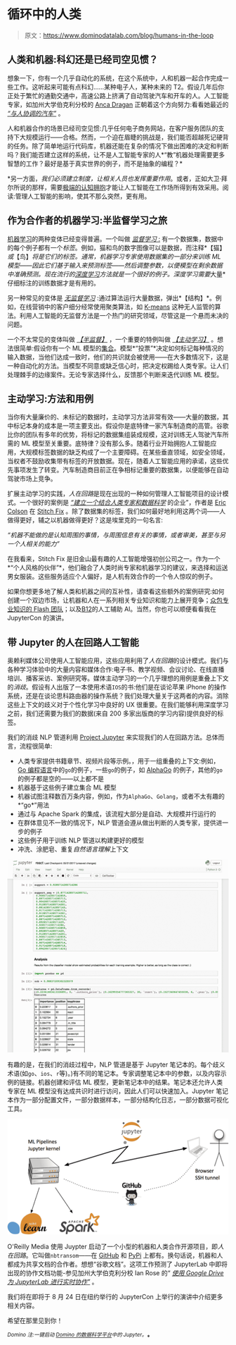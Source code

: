 # 循环中的人类

> 原文：<https://www.dominodatalab.com/blog/humans-in-the-loop>

## 人类和机器:科幻还是已经司空见惯？

想象一下，你有一个几乎自动化的系统，在这个系统中，人和机器一起合作完成一些工作。这听起来可能有点科幻……某种电子人，某种未来的 T2。假设几年后你正处于繁忙的通勤交通中，高速公路上挤满了自动驾驶汽车和开车的人。人工智能专家，如加州大学伯克利分校的 [Anca Dragan](http://people.eecs.berkeley.edu/~anca/) 正朝着这个方向努力:看看她最近的 [*“与人协调的汽车”*](https://www.oreilly.com/ideas/cars-that-coordinate-with-people) 。

人和机器合作的场景已经司空见惯:几乎任何电子商务网站，在客户服务团队的支持下大规模运行——合格。然而，一个迫在眉睫的挑战是，我们能否超越死记硬背的任务。除了简单地运行代码库，机器还能在复杂的情况下做出困难的决定和判断吗？我们能否建立这样的系统，让不是人工智能专家的人*“教”机器处理需要更多智慧的工作？最好是基于真实世界的例子，而不是抽象的编程？*

 *另一方面，*我们必须建立制度，让相关人员也发挥重要作用*。或者，正如大卫·拜尔所说的那样，需要[极端的认知拥抱](http://www.oreilly.com/data/free/future-of-machine-intelligence.csp)才能让人工智能在工作场所得到有效采用。阅读:管理人工智能的影响，使其不那么突然，更有用。

## 作为合作者的机器学习:半监督学习之旅

[机器学习](https://en.wikipedia.org/wiki/Machine_learning)的两种变体已经变得普遍。一个叫做 [*监督学习* :](https://en.wikipedia.org/wiki/Supervised_learning) 有一个数据集，数据中的每个例子都有一个*标签*。例如，猫和鸟的数字图像可以是数据，而注释*【猫】*或*【鸟】*将是它们的标签。通常，机器学习专家使用数据集的一部分来训练 ML 模型——因此它们基于输入来预测标签——然后调整参数，以便模型在剩余数据中准确预测。现在流行的[深度学习](https://www.safaribooksonline.com/library/view/fundamentals-of-deep/9781491925607/)方法就是一个很好的例子。深度学习需要*大量*仔细标注的训练数据才是有用的。

另一种常见的变体是 [*无监督学习*](/supervised-vs-unsupervised-learning) :通过算法运行大量数据，弹出*【结构】*。例如，在线营销中的客户细分经常使用聚类算法，如 [K-means](https://en.wikipedia.org/wiki/K-means_clustering) 这种无人监管的算法。利用人工智能的无监督方法是一个热门的研究领域，尽管这是一个悬而未决的问题。

一个不太常见的变体叫做 [*【半监督】*](https://ai.googleblog.com/2021/07/from-vision-to-language-semi-supervised.html) ，一个重要的特例叫做 [*【主动学习】*](https://en.wikipedia.org/wiki/Active_learning_(machine_learning)) 。想法很简单:假设你有一个 ML 模型的[集合](https://en.wikipedia.org/wiki/Ensemble_learning)。模型*“投票”*决定如何标记每种情况的输入数据，当他们达成一致时，他们的共识就会被使用——在大多数情况下，这是一种自动化的方法。当模型不同意或缺乏信心时，把决定权踢给人类专家。让人们处理棘手的边缘案件。无论专家选择什么，反馈那个判断来迭代训练 ML 模型。

## 主动学习:方法和用例

当你有大量廉价的、未标记的数据时，主动学习方法非常有效——大量的数据，其中标记本身的成本是一项主要支出。假设你是底特律一家汽车制造商的高管。谷歌比你的团队有多年的优势，将标记的数据集组装成规模，这对训练无人驾驶汽车所需的 ML 模型至关重要。底特律？没有那么多。随着行业开始拥抱人工智能应用，大规模标签数据的缺乏构成了一个主要障碍。在某些垂直领域，如安全领域，当权者不鼓励收集带有标签的开放数据。现在，随着人工智能应用的承诺，这些优先事项发生了转变。汽车制造商目前正在争相标记重要的数据集，以便能够在自动驾驶市场上竞争。

扩展主动学习的实践，*人在回路*是现在出现的一种如何管理人工智能项目的设计模式。一个很好的案例是 [*“建立一个结合人类专家和数据科学*](https://oreilly.com/ideas/building-a-business-that-combines-human-experts-and-data-science-2) 的企业”，作者是 [Eric Colson](https://twitter.com/ericcolson) 在 [Stitch Fix](http://multithreaded.stitchfix.com/) 。除了数据集的标签，我们如何最好地利用这两个词——人做得更好，辅之以机器做得更好？这是埃里克的一句名言:

*“机器不能做的是认知周围的事情，与周围信息有关的事情，或者审美，甚至与另一个人相关的能力”*

在我看来，Stitch Fix 是旧金山最有趣的人工智能增强初创公司之一。作为一个*“个人风格的伙伴”*，他们融合了人类时尚专家和机器学习的建议，来选择和运送男女服装。这些服务适应个人偏好，是人机有效合作的一个令人惊叹的例子。

如果你想更多地了解人类和机器之间的互补性，请查看这些额外的案例研究:如何创建一个双边市场，让机器和人在一系列相关专业知识和能力上展开竞争；[众包专业知识的 Flash 团队](http://stanfordhci.github.io/flash-teams/)；以及[B12](https://www.safaribooksonline.com/library/view/oreilly-artificial-intelligence/9781491976289/video311839.html)的人工辅助 AI。当然，你也可以顺便看看我在 JupyterCon 的演讲。

## 带 Jupyter 的人在回路人工智能

奥赖利媒体公司使用人工智能应用，这些应用利用了*人在回路*的设计模式。我们与各种学习体验中的大量内容和媒体合作:电子书、教学视频、会议讨论、在线直播培训、播客采访、案例研究等。媒体主动学习的一个几乎理想的用例是重叠上下文的*消歧*。假设有人出版了一本使用术语`IOS`的书:他们是在谈论苹果 iPhone 的操作系统，还是在谈论思科路由器的操作系统？我们处理大量关于这两者的内容。消除这些上下文的歧义对于个性化学习中良好的 UX 很重要。在我们能够利用深度学习之前，我们还需要为我们的数据(来自 200 多家出版商的学习内容)提供良好的标签。

我们的消歧 NLP 管道利用 [Project Jupyter](https://jupyter.org/) 来实现我们的人在回路方法。总体而言，流程很简单:

*   人类专家提供书籍章节、视频片段等示例。，用于一组重叠的上下文:例如， [Go 编程语言](https://golang.org/)中的`go`的例子，一些`go`的例子，如 [AlphaGo](https://www.deepmind.com/research/highlighted-research/alphago) 的例子，其他的`go`的例子都是空的——以上都不是
*   机器基于这些例子建立集合 ML 模型
*   机器试图注释数百万条内容，例如，作为`AlphaGo`、`Golang`，或者不太有趣的*“go*”用法
*   通过与 Apache Spark 的集成，该流程大部分是自动、大规模并行运行的
*   在群体意见不一致的情况下，NLP 管道会遵从做出判断的人类专家，提供进一步的例子
*   这些例子用于训练 NLP 管道以构建更好的模型
*   冲洗、涂肥皂、重复*自然语言理解*上下文

![Jupyter notebook with nlp pipeline code](img/da043b6cfbdf78f8fabd245fcadba5db.png)

有趣的是，在我们的消歧过程中，NLP 管道是基于 Jupyter 笔记本的。每个歧义术语(如`go`、`ios`、`r`等)。)有不同的笔记本。专家调整笔记本中的参数，以及内容示例的链接。机器创建和评估 ML 模型，更新笔记本中的结果。笔记本还允许人类专家在 ML 模型没有达成共识时进行访问，因此人们可以快速加入。Jupyter 笔记本作为一部分配置文件，一部分数据样本，一部分结构化日志，一部分数据可视化工具。

![ML Pipeline and technology diagram](img/dc54f19229817709719306d62627c531.png)

O'Reilly Media 使用 Juypter 启动了一个小型的机器和人类合作开源项目，即*人在回路*。它叫做`nbtransom`——在 [GitHub](https://github.com/ceteri/nbtransom) 和 [PyPi](https://pypi.python.org/pypi/nbtransom) 上都有。换句话说，机器和人都成为共享文档的合作者。想想“谷歌文档”。这项工作预测了 JupyterLab 中即将出现的协作文档功能-参见加州大学伯克利分校 Ian Rose 的“ [*使用 Google Drive 为 JupyterLab 进行实时协作”*](https://github.com/jupyterlab/jupyterlab-google-drive) 。

我们将在即将于 8 月 24 日在纽约举行的 JupyterCon 上举行的演讲中介绍更多相关内容。

希望在那里见到你！

*<sup>Domino 注:一键启动 [Domino 的数据科学平台](https://www.dominodatalab.com/product/?utm_source=blog&utm_medium=post&utm_campaign=)中的 Jupyter。</sup>**